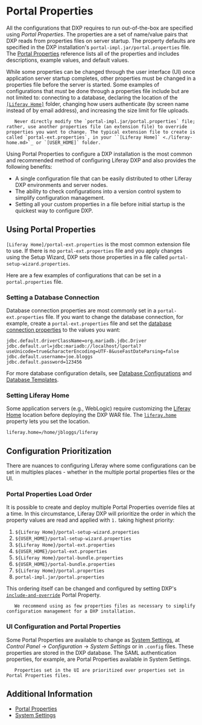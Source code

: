 # Portal Properties

All the configurations that DXP requires to run out-of-the-box are specified using *Portal Properties*. The properties are a set of name/value pairs that DXP reads from properties files on server startup. The property defaults are specified in the DXP installation's `portal-impl.jar/portal.properties` file. The [Portal Properties](https://docs.liferay.com/dxp/portal/7.2-latest/propertiesdoc/portal.properties.html) reference lists all of the properties and includes descriptions, example values, and default values.

While some properties can be changed through the user interface (UI) once application server startup completes, other properties must be changed in a properties file before the server is started. Some examples of configurations that _must_ be done through a properties file include but are not limited to: connecting to a database, declaring the location of the [`[Liferay Home]`](./liferay-home.md) folder, changing how users authenticate (by screen name instead of by email address), and increasing the size limit for file uploads.

```warning::
   Never directly modify the `portal-impl.jar/portal.properties` file; rather, use another properties file (an extension file) to override properties you want to change. The typical extension file to create is called `portal-ext.properties`, in your ``[Liferay Home]` <./liferay-home.md>`_ or `[USER_HOME]` folder.
```

Using Portal Properties to configure a DXP installation is the most common and recommended method of configuring Liferay DXP and also provides the following benefits:

* A single configuration file that can be easily distributed to other Liferay DXP environments and server nodes.
* The ability to check configurations into a version control system to simplify configuration management.
* Setting all your custom properties in a file before initial startup is the quickest way to configure DXP.

## Using Portal Properties

`[Liferay Home]/portal-ext.properties` is the most common extension file to use. If there is no `portal-ext.properties` file and you apply changes using the Setup Wizard, DXP sets those properties in a file called `portal-setup-wizard.properties`.

Here are a few examples of configurations that can be set in a `portal.properties` file.

### Setting a Database Connection

Database connection properties are most commonly set in a `portal-ext.properties` file. If you want to change the database connection, for example, create a `portal-ext.properties` file and set the [database connection properties](./database-templates.md) to the values you want:

```properties
jdbc.default.driverClassName=org.mariadb.jdbc.Driver
jdbc.default.url=jdbc:mariadb://localhost/lportal?useUnicode=true&characterEncoding=UTF-8&useFastDateParsing=false
jdbc.default.username=joe.bloggs
jdbc.default.password=123456
```

For more database configuration details, see [Database Configurations](./database-configurations.md) and [Database Templates](./database-templates.md).

### Setting Liferay Home

Some application servers (e.g., WebLogic) require customizing the [Liferay Home](https://help.liferay.com/hc/en-us/articles/360028831932-Installing-Liferay-DXP-on-WebLogic-12c-R2) location before deploying the DXP WAR file. The [`liferay.home`](https://docs.liferay.com/dxp/portal/7.2-latest/propertiesdoc/portal.properties.html#Liferay%20Home) property lets you set the location.

```properties
liferay.home=/home/jbloggs/liferay
```

<!-- ### Changing How Users Authenticate

To change how users authenticate to your Liferay DXP server the following to your `portal-ext.properties` file.

```properties
#company.security.auth.type=emailAddress
company.security.auth.type=screenName
#company.security.auth.type=userId
``` -->

<!-- ### Increasing the Size Limit for File Uploads -->

## Configuration Prioritization

There are nuances to configuring Liferay where some configurations can be set in multiples places - whether in the multiple portal properties files or the UI.

### Portal Properties Load Order

It is possible to create and deploy multiple Portal Properties override files at a time. In this circumstance, Liferay DXP will prioritize the order in which the property values are read and applied with `1.` taking highest priority:

1. `${Liferay Home}/portal-setup-wizard.properties`
1. `${USER_HOME}/portal-setup-wizard.properties`
1. `${Liferay Home}/portal-ext.properties`
1. `${USER_HOME}/portal-ext.properties`
1. `${Liferay Home}/portal-bundle.properties`
1. `${USER_HOME}/portal-bundle.properties`
1. `${Liferay Home}/portal.properties`
1. `portal-impl.jar/portal.properties`

This ordering itself can be changed and configured by setting DXP's [`include-and-override`](https://docs.liferay.com/dxp/portal/7.2-latest/propertiesdoc/portal.properties.html#Properties%20Override) Portal Property.

```note::
   We recommend using as few properties files as necessary to simplify configuration management for a DXP installation.
```

### UI Configuration and Portal Properties

Some Portal Properties are available to change as [System Settings](https://help.liferay.com/hc/en-us/articles/360029131591-System-Settings), at *Control Panel* &rarr; *Configuration* &rarr; *System Settings* or in `.config` files. These properties are stored in the DXP database. The SAML authentication properties, for example, are Portal Properties available in System Settings.

```important::
   Properties set in the UI are prioritized over properties set in Portal Properties files.
```

## Additional Information

* [Portal Properties](https://docs.liferay.com/dxp/portal/7.2-latest/propertiesdoc/portal.properties.html)
* [System Settings](https://help.liferay.com/hc/en-us/articles/360029131591-System-Settings)
